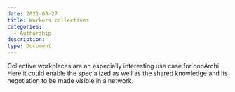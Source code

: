 ```yaml
---
date: 2021-08-27
title: Workers collectives
categories:
  - Authorship
description: 
type: Document
---
```

Collective workplaces are an especially interesting use case for cooArchi. Here it could enable the specialized as well as the shared knowledge and its negotiation to be made visible in a network.
